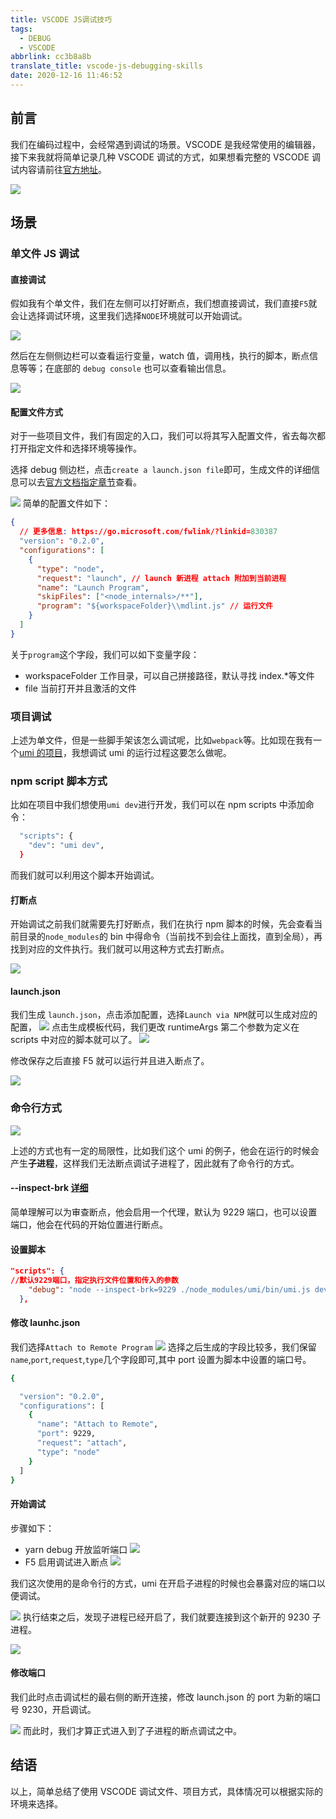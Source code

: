 ```yaml
---
title: VSCODE JS调试技巧
tags:
  - DEBUG
  - VSCODE
abbrlink: cc3b8a8b
translate_title: vscode-js-debugging-skills
date: 2020-12-16 11:46:52
---
```


## 前言

我们在编码过程中，会经常遇到调试的场景。VSCODE 是我经常使用的编辑器，接下来我就将简单记录几种 VSCODE 调试的方式，如果想看完整的 VSCODE 调试内容请前往[官方地址](https://code.visualstudio.com/docs/editor/debugging)。

![](https://cdn.jsdelivr.net/gh/kitety/blog_img@master/2020-12-16/1608099048983-image.png)

<!-- more -->

## 场景

### 单文件 JS 调试

#### 直接调试

假如我有个单文件，我们在左侧可以打好断点，我们想直接调试，我们直接`F5`就会让选择调试环境，这里我们选择`NODE`环境就可以开始调试。

![](https://cdn.jsdelivr.net/gh/kitety/blog_img@master/2020-12-16/1608099600518-image.png)

然后在左侧侧边栏可以查看运行变量，watch 值，调用栈，执行的脚本，断点信息等等；在底部的 `debug console` 也可以查看输出信息。

![](https://cdn.jsdelivr.net/gh/kitety/blog_img@master/2020-12-16/1608099760624-image.png)

#### 配置文件方式

对于一些项目文件，我们有固定的入口，我们可以将其写入配置文件，省去每次都打开指定文件和选择环境等操作。

选择 debug 侧边栏，点击`create a launch.json file`即可，生成文件的详细信息可以去[官方文档指定章节](https://go.microsoft.com/fwlink/?linkid=830387)查看。

![](https://cdn.jsdelivr.net/gh/kitety/blog_img@master/2020-12-16/1608100220601-image.png)
简单的配置文件如下：

```json
{
  // 更多信息: https://go.microsoft.com/fwlink/?linkid=830387
  "version": "0.2.0",
  "configurations": [
    {
      "type": "node",
      "request": "launch", // launch 新进程 attach 附加到当前进程
      "name": "Launch Program",
      "skipFiles": ["<node_internals>/**"],
      "program": "${workspaceFolder}\\mdlint.js" // 运行文件
    }
  ]
}
```

关于`program`这个字段，我们可以如下变量字段：

- workspaceFolder 工作目录，可以自己拼接路径，默认寻找 index.\*等文件
- file 当前打开并且激活的文件

### 项目调试

上述为单文件，但是一些脚手架该怎么调试呢，比如`webpack`等。比如现在我有一个[umi 的项目](https://github.com/kitety/Actual_Combat_Demos/tree/master/15-umi3)，我想调试 umi 的运行过程这要怎么做呢。

### npm script 脚本方式

比如在项目中我们想使用`umi dev`进行开发，我们可以在 npm scripts 中添加命令：

```bash
  "scripts": {
    "dev": "umi dev",
  }
```

而我们就可以利用这个脚本开始调试。

#### 打断点

开始调试之前我们就需要先打好断点，我们在执行 npm 脚本的时候，先会查看当前目录的`node_modules`的 bin 中得命令（当前找不到会往上面找，直到全局），再找到对应的文件执行。我们就可以用这种方式去打断点。

![](https://cdn.jsdelivr.net/gh/kitety/blog_img@master/2020-12-16/1608104025324-image.png)

#### launch.json

我们生成 `launch.json`，点击添加配置，选择`Launch via NPM`就可以生成对应的配置，
![](https://cdn.jsdelivr.net/gh/kitety/blog_img@master/2020-12-16/1608104176834-image.png)
点击生成模板代码，我们更改 runtimeArgs 第二个参数为定义在 scripts 中对应的脚本就可以了。
![](https://cdn.jsdelivr.net/gh/kitety/blog_img@master/2020-12-16/1608104265528-image.png)

修改保存之后直接 F5 就可以运行并且进入断点了。

![](https://cdn.jsdelivr.net/gh/kitety/blog_img@master/2020-12-16/1608104411921-image.png)

### 命令行方式

![](https://cdn.jsdelivr.net/gh/kitety/blog_img@master/2020-12-16/1608104823254-image.png)

上述的方式也有一定的局限性，比如我们这个 umi 的例子，他会在运行的时候会产生**子进程**，这样我们无法断点调试子进程了，因此就有了命令行的方式。

#### --inspect-brk [详细](https://nodejs.org/en/docs/guides/debugging-getting-started/)

简单理解可以为审查断点，他会启用一个代理，默认为 9229 端口，也可以设置端口，他会在代码的开始位置进行断点。

#### 设置脚本

```json
"scripts": {
//默认9229端口，指定执行文件位置和传入的参数
    "debug": "node --inspect-brk=9229 ./node_modules/umi/bin/umi.js dev"
  },
```

#### 修改 launhc.json

我们选择`Attach to Remote Program`
![](https://cdn.jsdelivr.net/gh/kitety/blog_img@master/2020-12-16/1608105497851-image.png)
选择之后生成的字段比较多，我们保留`name`,`port`,`request`,`type`几个字段即可,其中 port 设置为脚本中设置的端口号。

```bash
{

  "version": "0.2.0",
  "configurations": [
    {
      "name": "Attach to Remote",
      "port": 9229,
      "request": "attach",
      "type": "node"
    }
  ]
}

```

#### 开始调试

步骤如下：

- yarn debug 开放监听端口
  ![](https://cdn.jsdelivr.net/gh/kitety/blog_img@master/2020-12-16/1608105771810-image.png)
- F5 启用调试进入断点
  ![](https://cdn.jsdelivr.net/gh/kitety/blog_img@master/2020-12-16/1608105814771-image.png)

我们这次使用的是命令行的方式，umi 在开启子进程的时候也会暴露对应的端口以便调试。

![](https://cdn.jsdelivr.net/gh/kitety/blog_img@master/2020-12-16/1608106070629-image.png)
执行结束之后，发现子进程已经开启了，我们就要连接到这个新开的 9230 子进程。

![](https://cdn.jsdelivr.net/gh/kitety/blog_img@master/2020-12-16/1608106336580-image.png)

#### 修改端口

我们此时点击调试栏的最右侧的断开连接，修改 launch.json 的 port 为新的端口号 9230，开启调试。

![](https://cdn.jsdelivr.net/gh/kitety/blog_img@master/2020-12-16/1608106437374-image.png)
而此时，我们才算正式进入到了子进程的断点调试之中。

## 结语

以上，简单总结了使用 VSCODE 调试文件、项目方式，具体情况可以根据实际的环境来选择。
